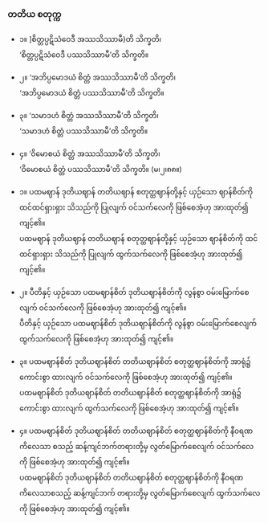 ### တတိယ စတုက္က

- ၁။ ]စိတ္တပ္ပဋိသံဝေဒီ အဿသိဿာမီ}တိ သိက္ခတိ၊<br> ‘စိတ္တပ္ပဋိသံဝေဒီ ပဿသိဿာမီ’တိ သိက္ခတိ။ 
- ၂။ ‘အဘိပ္ပမောဒယံ စိတ္တံ အဿသိဿာမီ’တိ သိက္ခတိ၊ <br> ‘အဘိပ္ပမောဒယံ စိတ္တံ ပဿသိဿာမီ’တိ သိက္ခတိ။ 
- ၃။ ‘သမာဒဟံ စိတ္တံ အဿသိဿာမီ’တိ သိက္ခတိ၊ <br> ‘သမာဒဟံ စိတ္တံ ပဿသိဿာမီ’တိ သိက္ခတိ။ 
- ၄။ ‘ဝိမောစယံ စိတ္တံ အဿသိဿာမီ’တိ သိက္ခတိ၊ <br> ‘ဝိမောစယံ စိတ္တံ ပဿသိဿာမီ’တိ သိက္ခတိ။ (မ၊၂၊၈၈။)

- ၁။ ပထမဈာန် ဒုတိယဈာန် တတိယဈာန် စတုတ္ထဈာန်တို့နှင့် ယှဉ်သော ဈာန်စိတ်ကို ထင်ထင်ရှားရှား သိသည်ကို ပြုလျက် ဝင်သက်လေကို ဖြစ်စေအံ့ဟု အားထုတ်၍ ကျင့်၏။ <br> ပထမဈာန် ဒုတိယဈာန် တတိယဈာန် စတုတ္ထဈာန်တို့နှင့် ယှဉ်သော ဈာန်စိတ်ကို ထင်ထင်ရှားရှား သိသည်ကို ပြုလျက် ထွက်သက်လေကို ဖြစ်စေအံ့ဟု အားထုတ်၍ ကျင့်၏။ 
- ၂။ ပီတိနှင့် ယှဉ်သော ပထမဈာန်စိတ် ဒုတိယဈာန်စိတ်ကို လွန်စွာ ဝမ်းမြောက်စေလျက် ဝင်သက်လေကို ဖြစ်စေအံ့ဟု အားထုတ်၍ ကျင့်၏။ <br> ပီတိနှင့် ယှဉ်သော ပထမဈာန်စိတ် ဒုတိယဈာန်စိတ်ကို လွန်စွာ ဝမ်းမြောက်စေလျက် ထွက်သက်လေကို ဖြစ်စေအံ့ဟု အားထုတ်၍ ကျင့်၏။ 
- ၃။ ပထမဈာန်စိတ် ဒုတိယဈာန်စိတ် တတိယဈာန်စိတ် စတုတ္ထဈာန်စိတ်ကို အာရုံ၌ ကောင်းစွာ ထားလျက် ဝင်သက်လေကို ဖြစ်စေအံ့ဟု အားထုတ်၍ ကျင့်၏။ <br> ပထမဈာန်စိတ် ဒုတိယဈာန်စိတ် တတိယဈာန်စိတ် စတုတ္ထဈာန်စိတ်ကို အာရုံ၌ ကောင်းစွာ ထားလျက် ထွက်သက်လေကို ဖြစ်စေအံ့ဟု အားထုတ်၍ ကျင့်၏။ 
- ၄။ ပထမဈာန်စိတ် ဒုတိယဈာန်စိတ် တတိယဈာန်စိတ် စတုတ္ထဈာန်စိတ်ကို နီ၀ရဏကိလေသာ စသည့် ဆန့်ကျင်ဘက်တရားတို့မှ လွတ်မြောက်စေလျက် ဝင်သက်လေကို ဖြစ်စေအံ့ဟု အားထုတ်၍ ကျင့်၏။ <br> ပထမဈာန်စိတ် ဒုတိယဈာန်စိတ် တတိယဈာန်စိတ် စတုတ္ထဈာန်စိတ်ကို နီ၀ရဏကိလေသာစသည့် ဆန့်ကျင်ဘက် တရားတို့မှ လွတ်မြောက်စေလျက် ထွက်သက်လေကို ဖြစ်စေအံ့ဟု အားထုတ်၍ ကျင့်၏။ 